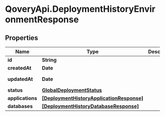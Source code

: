# QoveryApi.DeploymentHistoryEnvironmentResponse

## Properties

Name | Type | Description | Notes
------------ | ------------- | ------------- | -------------
**id** | **String** |  | [readonly] 
**createdAt** | **Date** |  | [readonly] 
**updatedAt** | **Date** |  | [optional] [readonly] 
**status** | [**GlobalDeploymentStatus**](GlobalDeploymentStatus.md) |  | [optional] 
**applications** | [**[DeploymentHistoryApplicationResponse]**](DeploymentHistoryApplicationResponse.md) |  | [optional] 
**databases** | [**[DeploymentHistoryDatabaseResponse]**](DeploymentHistoryDatabaseResponse.md) |  | [optional] 


